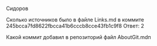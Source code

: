 Сидоров

Сколько источников было в файле Links.md в коммите 245bcca7fd8622fbcca41b6cccb8cce43fb1c9f8
Ответ: 2

Какой коммит добавил в репозиторий файл AboutGit.mdп
